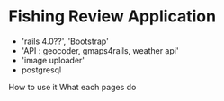 # Fishing Review Application

- 'rails 4.0??', 'Bootstrap'
- 'API : geocoder, gmaps4rails, weather api'
- 'image uploader'
- postgresql

How to use it
What each pages do
